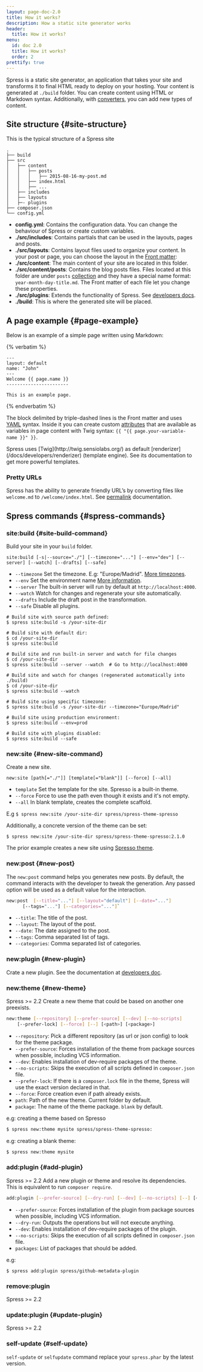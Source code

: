 ```yaml
---
layout: page-doc-2.0
title: How it works?
description: How a static site generator works
header:
  title: How it works?
menu:
  id: doc 2.0
  title: How it works?
  order: 2
prettify: true
---
```

Spress is a static site generator, an application that takes your site and
transforms it to final HTML ready to deploy on your hosting. Your content is
generated at `./build` folder. You can create content using HTML or
Markdown syntax. Additionally, with [converters](/docs/developers/converters), you
can add new types of content.

## Site structure {#site-structure}

This is the typical structure of a Spress site

```
.
├── build
├── src
│   ├── content
│   │   ├── posts
│   │   │   ├── 2015-08-16-my-post.md
│   │   ├── index.html
│   │   ├── ...
│   ├── includes
│   ├── layouts
│   ├─- plugins
├── composer.json
└── config.yml
```
* **config.yml**: Contains the configuration data. You can change the behaviour of
Spress or create custom variables.
* **./src/includes**: Contains partials that can be used in the layouts, pages and posts.
* **./src/layouts**: Contains layout files used to organize your content. In your post or page,
you can choose the layout in the [Front matter](/docs/attributes/#front-matter):
* **./src/content**: The main content of your site are located in this folder.
* **./src/content/posts**: Contains the blog posts files. Files located at this folder
are under `posts` [collection](docs/collections) and they have a special name format: `year-month-day-title.md`.
The Front matter of each file let you change these properties.
* **./src/plugins**: Extends the functionality of Spress. See [developers docs](/docs/developers).
* **./build**: This is where the generated site will be placed.

## A page example {#page-example}

Below is an example of a simple page written using Markdown:

{% verbatim %}
```
---
layout: default
name: "John"
---
Welcome {{ page.name }}
-----------------------

This is an example page.
```
{% endverbatim %}

The block delimited by triple-dashed lines is the Front matter and uses [YAML](http://yaml.org) syntax.
Inside it you can create custom [attributes](/docs/attributes) that are available as variables in page
content with Twig syntax: `{{ "{{ page.your-variable-name }}" }}`.

<div class="panel panel-default">
  <div class="panel-body">
    <div class="row">
        <div class="col-md-1">
            <i class="fa fa-bookmark-o fa-3x"></i>
        </div>
        <div class="col-md-11">
            <p markdown="1">
                Spress uses [Twig](http://twig.sensiolabs.org/) as default [renderizer](/docs/developers/renderizer)
                (template engine). See its documentation to get more powerful
                templates.
            </p>
        </div>
    </div>
  </div>
</div>

### Pretty URLs

Spress has the ability to generate friendly URL’s by converting files like `welcome.md` to `/welcome/index.html`.
See [permalink](/docs/permalinks) documentation.

## Spress commands {#spress-commands}

### site:build {#site-build-command}

Build your site in your `build` folder.

`site:build [-s|--source="./"] [--timezone="..."] [--env="dev"] [--server] [--watch] [--drafts] [--safe]`

* `--timezone` Set the timezone. E.g: "Europe/Madrid".
[More timezones](http://www.php.net/manual/en/timezones.php).
* `--env` Set the environment name [More information](/docs/configuration/#environment).
* `--server` The built-in server will run by default at `http://localhost:4000`.
* `--watch` Watch for changes and regenerate your site automatically.
* `--drafts` Include the draft post in the transformation.
* `--safe` Disable all plugins.

```
# Build site with source path defined:
$ spress site:build -s /your-site-dir

# Build site with default dir:
$ cd /your-site-dir
$ spress site:build

# Build site and run built-in server and watch for file changes
$ cd /your-site-dir
$ spress site:build --server --watch  # Go to http://localhost:4000

# Build site and watch for changes (regenerated automatically into ./build)
$ cd /your-site-dir
$ spress site:build --watch

# Build site using specific timezone:
$ spress site:build -s /your-site-dir --timezone="Europe/Madrid"

# Build site using production environment:
$ spress site:build --env=prod

# Build site with plugins disabled:
$ spress site:build --safe
```

### new:site {#new-site-command}

Create a new site.

`new:site [path[="./"]] [template[="blank"]] [--force] [--all]`

* `template` Set the template for the site. Spresso is a built-in theme.
* `--force` Force to use the path even though it exists and it's not empty.
* `--all` In blank template, creates the complete scaffold.

E.g `$ spress new:site /your-site-dir spress/spress-theme-spresso`

Additionally, a concrete version of the theme can be set:

`$ spress new:site /your-site-dir spress/spress-theme-spresso:2.1.0`

The prior example creates a new site using [Spresso theme](https://github.com/yosymfony/Spress-theme-spresso/tree/2.0).

### new:post {#new-post}

The `new:post` command helps you generates new posts.
By default, the command interacts with the developer to tweak the generation.
Any passed option will be used as a default value for the interaction.

```bash
new:post  [--title="..."] [--layout="default"] [--date="..."]
      [--tags="..."] [--categories="..."]`
```
* `--title`: The title of the post.
* `--layout`: The layout of the post.
* `--date`: The date assigned to the post.
* `--tags`: Comma separated list of tags.
* `--categories`: Comma separated list of categories.

### new:plugin {#new-plugin}

Crate a new plugin. See the documentation at [developers doc](/docs/developers).

### new:theme {#new-theme}
<span class="label label-success">Spress >= 2.2</span>
Create a new theme that could be based on another one preexists.

```bash
new:theme [--repository] [--prefer-source] [--dev] [--no-scripts]
    [--prefer-lock] [--force] [--] [<path>] [<package>]
```

* `--repository`: Pick a different repository (as url or json config) to look for the theme package.
* `--prefer-source`: Forces installation of the theme from package sources when possible, including VCS information.
* `--dev`: Enables installation of dev-require packages of the theme.
* `--no-scripts`: Skips the execution of all scripts defined in `composer.json` file.
* `--prefer-lock`: If there is a `composer.lock` file in the theme, Spress will use the exact version declared in that.
* `--force`: Force creation even if path already exists.
* `path`: Path of the new theme. Current folder by default.
* `package`: The name of the theme package. `blank` by default.

e.g: creating a theme based on Spresso

```bash
$ spress new:theme mysite spress/spress-theme-spresso:
```

e.g: creating a blank theme:

```bash
$ spress new:theme mysite
```

### add:plugin {#add-plugin}
<span class="label label-success">Spress >= 2.2</span>
Add a new plugin or theme and resolve its dependencies. This is equivalent
to run `composer require`.

```bash
add:plugin [--prefer-source] [--dry-run] [--dev] [--no-scripts] [--] [<packages>]
```

* `--prefer-source`: Forces installation of the plugin from package sources when possible, including VCS information.
* `--dry-run`: Outputs the operations but will not execute anything.
* `--dev`: Enables installation of dev-require packages of the plugin.
* `--no-scripts`: Skips the execution of all scripts defined in `composer.json` file.
* `packages`: List of packages that should be added.

e.g:

```
$ spress add:plugin spress/github-metadata-plugin
```

### remove:plugin
<span class="label label-success">Spress >= 2.2</span>

### update:plugin {#update-plugin}
<span class="label label-success">Spress >= 2.2</span>

### self-update {#self-update}

`self-update` or `selfupdate` command replace your `spress.phar` by the latest version.
